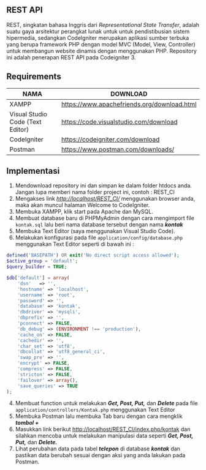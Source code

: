 ## REST API

REST, singkatan bahasa Inggris dari  _Representational State Transfer_, adalah suatu gaya arsitektur perangkat lunak untuk untuk pendistibusian sistem hipermedia, sedangkan CodeIgniter merupakan aplikasi sumber terbuka yang berupa framework PHP dengan model MVC (Model, View, Controller) untuk membangun website dinamis dengan menggunakan PHP. Repository ini adalah penerapan REST API pada Codeigniter 3.

## Requirements

 NAMA | DOWNLOAD
 ------ | ------ 
 XAMPP | https://www.apachefriends.org/download.html
Visual Studio Code (Text Editor) | https://code.visualstudio.com/download
CodeIgniter | https://codeigniter.com/download
 Postman | https://www.postman.com/downloads/

##  Implementasi

1.  Mendownload repository ini dan simpan ke dalam folder htdocs anda. Jangan lupa memberi nama folder project ini, contoh : REST_CI
2.  Mengakses link _[http://localhost/REST_CI/](http://localhost/REST_CI/)_  menggunakan browser anda, maka akan muncul halaman Welcome to CodeIgniter.
3.  Membuka XAMPP, klik start pada Apache dan MySQL.
4.  Membuat database baru di PHPMyAdmin dengan cara mengimport file  `kontak.sql`  lalu beri nama database tersebut dengan nama  _**kontak**_
5.  Membuka Text Editor (saya menggunakan Visual Studio Code).
6.  Melakukan konfigurasi pada file  `application/config/database.php`  menggunakan Text Editor seperti di bawah ini :
```php
defined('BASEPATH') OR exit('No direct script access allowed');
$active_group = 'default';
$query_builder = TRUE;

$db['default'] = array(
    'dsn'   => '',
    'hostname' => 'localhost',
    'username' => 'root',
    'password' => '',
    'database' => 'kontak',
    'dbdriver' => 'mysqli',
    'dbprefix' => '',
    'pconnect' => FALSE,
    'db_debug' => (ENVIRONMENT !== 'production'),
    'cache_on' => FALSE,
    'cachedir' => '',
    'char_set' => 'utf8',
    'dbcollat' => 'utf8_general_ci',
    'swap_pre' => '',
    'encrypt' => FALSE,
    'compress' => FALSE,
    'stricton' => FALSE,
    'failover' => array(),
    'save_queries' => TRUE
);
```
4.  Membuat function untuk melakukan  _**Get, Post, Put,**_  dan  _**Delete**_  pada file  `application/controllers/Kontak.php` menggunakan Text Editor
5.  Membuka Postman lalu membuka Tab baru dengan cara mengklik  _**tombol +**_  
6.  Masukkan link berikut  [http://localhost/REST_CI/index.php/kontak](http://localhost/REST_CI/index.php/kontak)  dan silahkan mencoba untuk melakukan manipulasi data seperti  _**Get, Post, Put,**_  dan  _**Delete.**_
7.  Lihat perubahan data pada  tabel  _**telepon**_ di database _**kontak**_ dan pastikan data berubah sesuai dengan aksi yang anda lakukan pada Postman.
